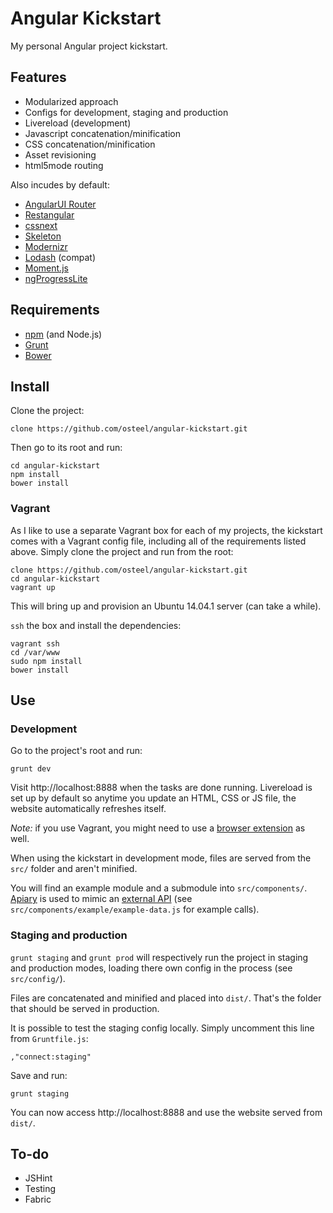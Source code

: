 # Angular Kickstart

My personal Angular project kickstart.

## Features

 - Modularized approach
 - Configs for development, staging and production
 - Livereload (development)
 - Javascript concatenation/minification
 - CSS concatenation/minification
 - Asset revisioning
 - html5mode routing
 
Also incudes by default:
    
 - [AngularUI Router](https://github.com/angular-ui/ui-router)
 - [Restangular](https://github.com/mgonto/restangular)
 - [cssnext](https://cssnext.github.io/)
 - [Skeleton](http://getskeleton.com/)
 - [Modernizr](http://modernizr.com/)
 - [Lodash](https://lodash.com/) (compat)
 - [Moment.js](http://momentjs.com/)
 - [ngProgressLite](http://labs.voronianski.com/ngprogress-lite.js/)

## Requirements

 - [npm](https://www.npmjs.com/) (and Node.js)
 - [Grunt](http://gruntjs.com/)
 - [Bower](http://bower.io/)

## Install

Clone the project:

	clone https://github.com/osteel/angular-kickstart.git
    
Then go to its root and run:

	cd angular-kickstart
    npm install
    bower install

### Vagrant

As I like to use a separate Vagrant box for each of my projects, the kickstart comes with a Vagrant config file, including all of the requirements listed above. Simply clone the project and run from the root:

	clone https://github.com/osteel/angular-kickstart.git
	cd angular-kickstart
    vagrant up
    
This will bring up and provision an Ubuntu 14.04.1 server (can take a while).
    
`ssh` the box and install the dependencies:

    vagrant ssh
    cd /var/www
    sudo npm install
    bower install
    
## Use

### Development

Go to the project's root and run:

    grunt dev
    
Visit http://localhost:8888 when the tasks are done running. Livereload is set up by default so anytime you update an HTML, CSS or JS file, the website automatically refreshes itself.

*Note:* if you use Vagrant, you might need to use a [browser extension](http://livereload.com/extensions/) as well.

When using the kickstart in development mode, files are served from the `src/` folder and aren't minified.

You will find an example module and a submodule into `src/components/`. [Apiary](https://apiary.io/) is used to mimic an [external API](http://docs.angularkickstart.apiary.io/) (see `src/components/example/example-data.js` for example calls).

### Staging and production

`grunt staging` and `grunt prod` will respectively run the project in staging and production modes, loading there own config in the process (see `src/config/`).

Files are concatenated and minified and placed into `dist/`. That's the folder that should be served in production.

It is possible to test the staging config locally. Simply uncomment this line from `Gruntfile.js`:

    ,"connect:staging"
    
Save and run:

    grunt staging
    
You can now access http://localhost:8888 and use the website served from `dist/`.

## To-do

 - JSHint
 - Testing
 - Fabric